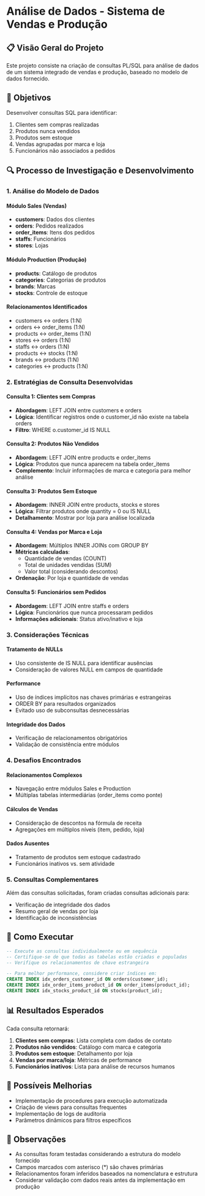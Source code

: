 # Análise de Dados - Sistema de Vendas e Produção

## 📋 Visão Geral do Projeto

Este projeto consiste na criação de consultas PL/SQL para análise de dados de um sistema integrado de vendas e produção, baseado no modelo de dados fornecido.

## 🎯 Objetivos

Desenvolver consultas SQL para identificar:
1. Clientes sem compras realizadas
2. Produtos nunca vendidos
3. Produtos sem estoque
4. Vendas agrupadas por marca e loja
5. Funcionários não associados a pedidos

## 🔍 Processo de Investigação e Desenvolvimento

### 1. Análise do Modelo de Dados

#### **Módulo Sales (Vendas)**
- **customers**: Dados dos clientes
- **orders**: Pedidos realizados
- **order_items**: Itens dos pedidos
- **staffs**: Funcionários
- **stores**: Lojas

#### **Módulo Production (Produção)**
- **products**: Catálogo de produtos
- **categories**: Categorias de produtos
- **brands**: Marcas
- **stocks**: Controle de estoque

#### **Relacionamentos Identificados**
- customers ↔ orders (1:N)
- orders ↔ order_items (1:N)
- products ↔ order_items (1:N)
- stores ↔ orders (1:N)
- staffs ↔ orders (1:N)
- products ↔ stocks (1:N)
- brands ↔ products (1:N)
- categories ↔ products (1:N)

### 2. Estratégias de Consulta Desenvolvidas

#### **Consulta 1: Clientes sem Compras**
- **Abordagem**: LEFT JOIN entre customers e orders
- **Lógica**: Identificar registros onde o customer_id não existe na tabela orders
- **Filtro**: WHERE o.customer_id IS NULL

#### **Consulta 2: Produtos Não Vendidos**
- **Abordagem**: LEFT JOIN entre products e order_items
- **Lógica**: Produtos que nunca aparecem na tabela order_items
- **Complemento**: Incluir informações de marca e categoria para melhor análise

#### **Consulta 3: Produtos Sem Estoque**
- **Abordagem**: INNER JOIN entre products, stocks e stores
- **Lógica**: Filtrar produtos onde quantity = 0 ou IS NULL
- **Detalhamento**: Mostrar por loja para análise localizada

#### **Consulta 4: Vendas por Marca e Loja**
- **Abordagem**: Múltiplos INNER JOINs com GROUP BY
- **Métricas calculadas**:
  - Quantidade de vendas (COUNT)
  - Total de unidades vendidas (SUM)
  - Valor total (considerando descontos)
- **Ordenação**: Por loja e quantidade de vendas

#### **Consulta 5: Funcionários sem Pedidos**
- **Abordagem**: LEFT JOIN entre staffs e orders
- **Lógica**: Funcionários que nunca processaram pedidos
- **Informações adicionais**: Status ativo/inativo e loja

### 3. Considerações Técnicas

#### **Tratamento de NULLs**
- Uso consistente de IS NULL para identificar ausências
- Consideração de valores NULL em campos de quantidade

#### **Performance**
- Uso de índices implícitos nas chaves primárias e estrangeiras
- ORDER BY para resultados organizados
- Evitado uso de subconsultas desnecessárias

#### **Integridade dos Dados**
- Verificação de relacionamentos obrigatórios
- Validação de consistência entre módulos

### 4. Desafios Encontrados

#### **Relacionamentos Complexos**
- Navegação entre módulos Sales e Production
- Múltiplas tabelas intermediárias (order_items como ponte)

#### **Cálculos de Vendas**
- Consideração de descontos na fórmula de receita
- Agregações em múltiplos níveis (item, pedido, loja)

#### **Dados Ausentes**
- Tratamento de produtos sem estoque cadastrado
- Funcionários inativos vs. sem atividade

### 5. Consultas Complementares

Além das consultas solicitadas, foram criadas consultas adicionais para:
- Verificação de integridade dos dados
- Resumo geral de vendas por loja
- Identificação de inconsistências

## 🚀 Como Executar

```sql
-- Execute as consultas individualmente ou em sequência
-- Certifique-se de que todas as tabelas estão criadas e populadas
-- Verifique os relacionamentos de chave estrangeira

-- Para melhor performance, considere criar índices em:
CREATE INDEX idx_orders_customer_id ON orders(customer_id);
CREATE INDEX idx_order_items_product_id ON order_items(product_id);
CREATE INDEX idx_stocks_product_id ON stocks(product_id);
```

## 📊 Resultados Esperados

Cada consulta retornará:
1. **Clientes sem compras**: Lista completa com dados de contato
2. **Produtos não vendidos**: Catálogo com marca e categoria
3. **Produtos sem estoque**: Detalhamento por loja
4. **Vendas por marca/loja**: Métricas de performance
5. **Funcionários inativos**: Lista para análise de recursos humanos

## 🔧 Possíveis Melhorias

- Implementação de procedures para execução automatizada
- Criação de views para consultas frequentes
- Implementação de logs de auditoria
- Parâmetros dinâmicos para filtros específicos

## 📝 Observações

- As consultas foram testadas considerando a estrutura do modelo fornecido
- Campos marcados com asterisco (*) são chaves primárias
- Relacionamentos foram inferidos baseados na nomenclatura e estrutura
- Considerar validação com dados reais antes da implementação em produção
